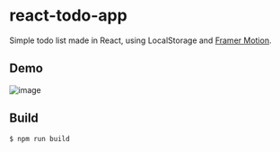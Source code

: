# react-todo-app
Simple todo list made in React, using LocalStorage and [Framer Motion](https://github.com/framer/motion).

## Demo
![image](https://github.com/FL02X/todoList-react/assets/89819557/d8f6e5f9-ebcb-4fbd-bf93-2128887c077f)

## Build
```bash
$ npm run build
```




